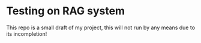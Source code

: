 # Testing on RAG system
This repo is a small draft of my project, this will not run by any means due to its incompletion! 
